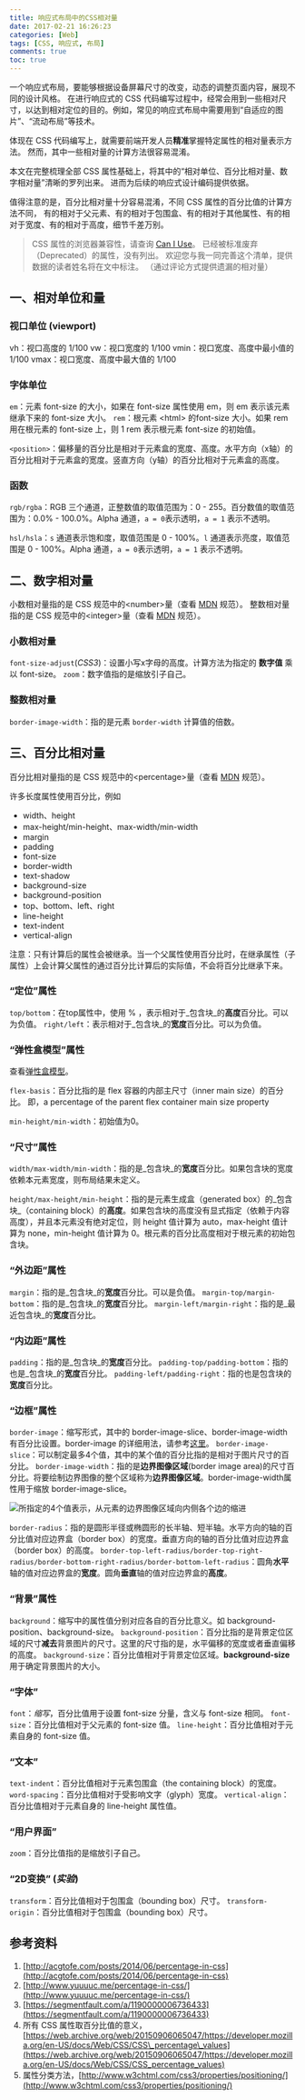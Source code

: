 ```yaml
---
title: 响应式布局中的CSS相对量
date: 2017-02-21 16:26:23
categories: [Web]
tags: [CSS, 响应式, 布局]
comments: true
toc: true
---
```


一个响应式布局，要能够根据设备屏幕尺寸的改变，动态的调整页面内容，展现不同的设计风格。
在进行响应式的 CSS 代码编写过程中，经常会用到一些相对尺寸，以达到相对定位的目的。例如，常见的响应式布局中需要用到“自适应的图片”、“流动布局”等技术。

体现在 CSS 代码编写上，就需要前端开发人员**精准**掌握特定属性的相对量表示方法。
然而，其中一些相对量的计算方法很容易混淆。


本文在完整梳理全部 CSS 属性基础上，将其中的“相对单位、百分比相对量、数字相对量”清晰的罗列出来。
进而为后续的响应式设计编码提供依据。

<!-- more -->

值得注意的是，百分比相对量十分容易混淆，不同 CSS 属性的百分比值的计算方法不同，
有的相对于父元素、有的相对于包围盒、有的相对于其他属性、有的相对于宽度、有的相对于高度，细节千差万别。


> CSS 属性的浏览器兼容性，请查询 [Can I Use](http://caniuse.com/# "Can I Use")。
> 已经被标准废弃（Deprecated）的属性，没有列出。
> 欢迎您与我一同完善这个清单，提供数据的读者姓名将在文中标注。
> （通过评论方式提供遗漏的相对量）

## 一、相对单位和量

### 视口单位 (viewport)
vh：视口高度的 1/100
vw：视口宽度的 1/100
vmin：视口宽度、高度中最小值的 1/100
vmax：视口宽度、高度中最大值的 1/100

### 字体单位
`em`：元素 font-size 的大小，如果在 font-size 属性使用 em，则 em 表示该元素继承下来的 font-size 大小。
`rem`：根元素 &lt;html&gt; 的font-size 大小。如果 rem 用在根元素的 font-size 上，则 1 rem 表示根元素 font-size 的初始值。

`<position>`：偏移量的百分比是相对于元素盒的宽度、高度。水平方向（x轴）的百分比相对于元素盒的宽度。竖直方向（y轴）的百分比相对于元素盒的高度。

### 函数
`rgb/rgba`：RGB 三个通道，正整数值的取值范围为：0 - 255。百分数值的取值范围为：0.0% - 100.0%。Alpha 通道，`a = 0`表示透明，`a = 1` 表示不透明。

`hsl/hsla`：`s` 通道表示饱和度，取值范围是 0 - 100%。`l` 通道表示亮度，取值范围是 0 - 100%。Alpha 通道，`a = 0`表示透明，`a = 1` 表示不透明。


## 二、数字相对量

小数相对量指的是 CSS 规范中的&lt;number&gt;量（查看 [MDN](https://developer.mozilla.org/en-US/docs/Web/CSS/number) 规范）。
整数相对量指的是 CSS 规范中的&lt;integer&gt;量（查看 [MDN](https://developer.mozilla.org/en-US/docs/Web/CSS/integer) 规范）。

### 小数相对量
`font-size-adjust`(*CSS3*)：设置小写x字母的高度。计算方法为指定的 **数字值** 乘以 font-size。
`zoom`：数字值指的是缩放引子自己。

### 整数相对量
`border-image-width`：指的是元素 `border-width` 计算值的倍数。


## 三、百分比相对量

百分比相对量指的是 CSS 规范中的&lt;percentage&gt;量（查看 [MDN](https://developer.mozilla.org/en-US/docs/Web/CSS/position_value) 规范）。

许多长度属性使用百分比，例如
- width、height
- max-height/min-height、max-width/min-width
- margin
- padding
- font-size
- border-width
- text-shadow
- background-size
- background-position
- top、bottom、left、right
- line-height
- text-indent
- vertical-align

注意：只有计算后的属性会被继承。当一个父属性使用百分比时，在继承属性（子属性）上会计算父属性的通过百分比计算后的实际值，不会将百分比继承下来。

### **“定位”属性**
`top/bottom`：在top属性中，使用 % ，表示相对于_包含块_的**高度**百分比。可以为负值。
`right/left`：表示相对于_包含块_的**宽度**百分比。可以为负值。


### **“弹性盒模型”属性**

查看[弹性盒模型](https://developer.mozilla.org/zh-CN/docs/Web/CSS/CSS_Flexible_Box_Layout/Using_CSS_flexible_boxes)。

`flex-basis`：百分比指的是 flex 容器的内部主尺寸（inner main size）的百分比。
即，a percentage of the parent flex container main size property

`min-height/min-width`：初始值为0。


### **“尺寸”属性**
`width/max-width/min-width`：指的是_包含块_的**宽度**百分比。如果包含块的宽度依赖本元素宽度，则布局结果未定义。

`height/max-height/min-height`：指的是元素生成盒（generated box）的_包含块_（containing block）的**高度**。如果包含块的高度没有显式指定（依赖于内容高度），并且本元素没有绝对定位，则 height 值计算为 auto，max-height 值计算为 none，min-height 值计算为 0。根元素的百分比高度相对于根元素的初始包含块。


### **“外边距”属性**
`margin`：指的是_包含块_的**宽度**百分比。可以是负值。
`margin-top/margin-bottom`：指的是_包含块_的**宽度**百分比。
`margin-left/margin-right`：指的是_最近包含块_的**宽度**百分比。


### **“内边距”属性**
`padding`：指的是_包含块_的**宽度**百分比。
`padding-top/padding-bottom`：指的也是_包含块_的**宽度**百分比。
`padding-left/padding-right`：指的也是包含块的**宽度**百分比。


### **“边框”属性**
`border-image`：缩写形式，其中的 border-image-slice、border-image-width 有百分比设置。border-image 的详细用法，请参考[这里](https://css-tricks.com/almanac/properties/b/border-image/ "border-image")。
`border-image-slice`：可以制定最多4个值，其中的某个值的百分比指的是相对于图片尺寸的百分比。
`border-image-width`：指的是**边界图像区域**(border image area)的尺寸百分比。将要绘制边界图像的整个区域称为**边界图像区域**。border-image-width属性用于缩放 border-image-slice。

![所指定的4个值表示，从元素的边界图像区域向内侧各个边的缩进](corner_edge.jpg)

`border-radius`：指的是圆形半径或椭圆形的长半轴、短半轴。水平方向的轴的百分比值对应边界盒（border box）的宽度。垂直方向的轴的百分比值对应边界盒（border box）的高度。
`border-top-left-radius/border-top-right-radius/border-bottom-right-radius/border-bottom-left-radius`：圆角**水平**轴的值对应边界盒的**宽度**。圆角**垂直**轴的值对应边界盒的**高度**。


### **“背景”属性**
`background`：缩写中的属性值分别对应各自的百分比意义。如 background-position、background-size。
`background-position`：百分比指的是背景定位区域的尺寸**减去**背景图片的尺寸。这里的尺寸指的是，水平偏移的宽度或者垂直偏移的高度。
`background-size`：百分比值相对于背景定位区域。**background-size**用于确定背景图片的大小。

### **“字体”**
`font`：*缩写*，百分比值用于设置 font-size 分量，含义与 font-size 相同。
`font-size`：百分比值相对于父元素的 font-size 值。
`line-height`：百分比值相对于元素自身的 font-size 值。

### **“文本”**
`text-indent`：百分比值相对于元素包围盒（the containing block）的宽度。
`word-spacing`：百分比值相对于受影响文字（glyph）宽度。
`vertical-align`：百分比值相对于元素自身的 line-height 属性值。

### **“用户界面”**
`zoom`：百分比值指的是缩放引子自己。

### **“2D变换” (_实验_)**
`transform`：百分比值相对于包围盒（bounding box）尺寸。
`transform-origin`：百分比值相对于包围盒（bounding box）尺寸。


## 参考资料
1. [http://acgtofe.com/posts/2014/06/percentage-in-css](http://acgtofe.com/posts/2014/06/percentage-in-css)
2. [http://www.yuuuuc.me/percentage-in-css/](http://www.yuuuuc.me/percentage-in-css/)
3. [https://segmentfault.com/a/1190000006736433](https://segmentfault.com/a/1190000006736433)
4. 所有 CSS 属性取百分比值的意义，[https://web.archive.org/web/20150906065047/https://developer.mozilla.org/en-US/docs/Web/CSS/CSS\_percentage\_values](https://web.archive.org/web/20150906065047/https://developer.mozilla.org/en-US/docs/Web/CSS/CSS_percentage_values)
5. 属性分类方法，[http://www.w3chtml.com/css3/properties/positioning/](http://www.w3chtml.com/css3/properties/positioning/)
